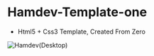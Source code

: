# Hamdev-Template-one
- Html5 + Css3 Template, Created From Zero


![Hamdev(Desktop)](https://user-images.githubusercontent.com/61630679/177056250-3ea39f36-bc0b-4cf5-bd3d-bf7200bcefc2.png)
